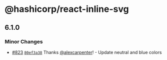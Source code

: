 # @hashicorp/react-inline-svg

## 6.1.0

### Minor Changes

- [#823](https://github.com/hashicorp/react-components/pull/823) [`80ef3a38`](https://github.com/hashicorp/react-components/commit/80ef3a38ba67e23ba2d019530fb57d218e9d8268) Thanks [@alexcarpenter](https://github.com/alexcarpenter)! - Update neutral and blue colors
